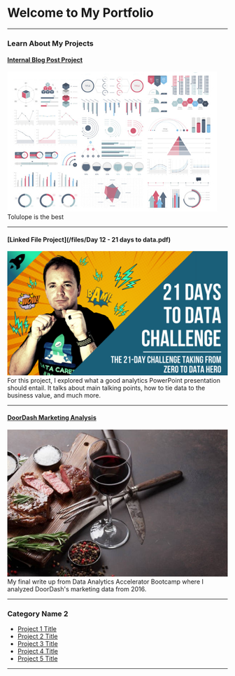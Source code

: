 # Welcome to My Portfolio

---

### Learn About My Projects

#### [Internal Blog Post Project](/bank)
<img src="images/dummy_thumbnail.jpg?raw=true"/>
Tolulope is the best

---
#### [Linked File Project](/files/Day 12 - 21 days to data.pdf)
<img src="images/21 Days To Data Challenge.png?raw=true"/>
For this project, I explored what a good analytics PowerPoint presentation should entail. It talks about main talking points, how to tie data to the business value, and much more. 

---
#### [DoorDash Marketing Analysis](https://www.linkedin.com/pulse/doordash-case-study-2016-marketing-analysis-heather-seymour/?trackingId=LvMVaqoDT46ycV0AfBYIOA%3D%3D)
[<img src="images/doordash.png?raw=true"/>](https://www.linkedin.com/pulse/doordash-case-study-2016-marketing-analysis-heather-seymour/?trackingId=LvMVaqoDT46ycV0AfBYIOA%3D%3D)
My final write up from Data Analytics Accelerator Bootcamp where I analyzed DoorDash's marketing data from 2016.


---
### Category Name 2

- [Project 1 Title](http://example.com/)
- [Project 2 Title](http://example.com/)
- [Project 3 Title](http://example.com/)
- [Project 4 Title](http://example.com/)
- [Project 5 Title](http://example.com/)

---





